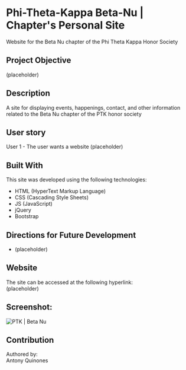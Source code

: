 # Phi-Theta-Kappa Beta-Nu | Chapter's Personal Site 
Website for the Beta Nu chapter of the Phi Theta Kappa Honor Society 
## Project Objective  
(placeholder)
## Description  
A site for displaying events, happenings, contact, and other information related to the Beta Nu chapter of the PTK honor society
## User story  
User 1 - The user wants a website (placeholder) 
## Built With  
This site was developed using the following technologies:  
* HTML (HyperText Markup Language)  
* CSS (Cascading Style Sheets)  
* JS (JavaScript)  
* jQuery
* Bootstrap
## Directions for Future Development  
* (placeholder)
## Website  
The site can be accessed at the following hyperlink:  
(placeholder)
## Screenshot:  
![PTK | Beta Nu ](placeholder)
## Contribution  
Authored by:    
Antony Quinones